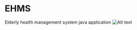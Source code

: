 # EHMS
Elderly health management system java application
![Alt text](EHMS/toplogy.jpg?raw=true "Optional Title")
